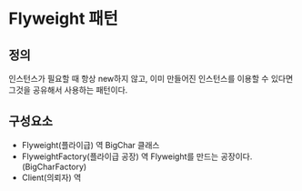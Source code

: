 # Flyweight 패턴
## 정의
인스턴스가 필요할 때 항상 new하지 않고, 이미 만들어진 인스턴스를 이용할 수 있다면 그것을 공유해서 사용하는 패턴이다.

## 구성요소
- Flyweight(플라이급) 역
BigChar 클래스
- FlyweightFactory(플라이급 공장) 역
Flyweight를 만드는 공장이다. (BigCharFactory)
- Client(의뢰자) 역